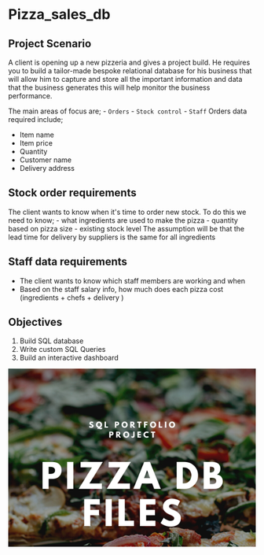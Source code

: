 # Pizza_sales_db

## Project Scenario
A client is opening up a new pizzeria and gives a project build. He requires you to build a tailor-made bespoke relational database for his business that will allow him to capture and store all the important information and data that the business generates this will help monitor the business performance.

The main areas of focus are;
    - `Orders`
    - `Stock control`
    - `Staff`
Orders data required include;
  - Item name
  - Item price
  - Quantity
  - Customer name
  - Delivery address

## Stock order requirements
The client wants to know when it's time to order new stock.
To do this we need to know;
    - what ingredients are used to make the pizza
    - quantity based on pizza size
    - existing stock level
The assumption will be that the lead time for delivery by suppliers is the same for all ingredients

## Staff data requirements
- The client wants to know  which staff members are working and when
- Based on the staff salary info, how much does each pizza cost (ingredients + chefs + delivery )
## Objectives
1. Build SQL database
2. Write custom SQL Queries
3. Build an interactive dashboard

<img width="960" alt="image" src="https://github.com/The-alpha-male/Pizza_sales_db/blob/main/SQL%2Bportfolio%2Bproject.png">
